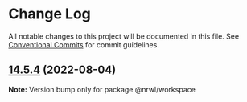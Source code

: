 # Change Log

All notable changes to this project will be documented in this file.
See [Conventional Commits](https://conventionalcommits.org) for commit guidelines.

## [14.5.4](https://github.com/nrwl/nx/compare/14.5.3...14.5.4) (2022-08-04)

**Note:** Version bump only for package @nrwl/workspace
